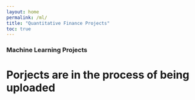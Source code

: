 ```yaml
---
layout: home
permalink: /ml/
title: "Quantitative Finance Projects"
toc: true
---
```


###  Machine Learning Projects 

# Porjects are in the process of being uploaded 